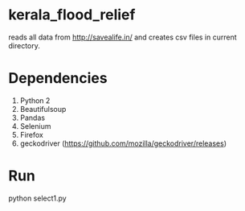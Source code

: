 # kerala_flood_relief

reads all data from http://savealife.in/ and creates csv files in current directory.

# Dependencies
1. Python 2
2. Beautifulsoup
3. Pandas
4. Selenium
5. Firefox
6. geckodriver (https://github.com/mozilla/geckodriver/releases)

# Run

python select1.py
